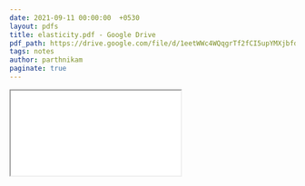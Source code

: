 ```yaml
---
date: 2021-09-11 00:00:00  +0530
layout: pdfs
title: elasticity.pdf - Google Drive
pdf_path: https://drive.google.com/file/d/1eetWWc4WQqgrTf2fCI5upYMXjbfdNdbz/preview?usp=sharing
tags: notes
author: parthnikam
paginate: true
---
```


<iframe class="embed-pdf" src="{{ page.pdf_path }}#toolbar=0" seamless="seamless" scrolling="no" style="overflow:hidden"></iframe>
